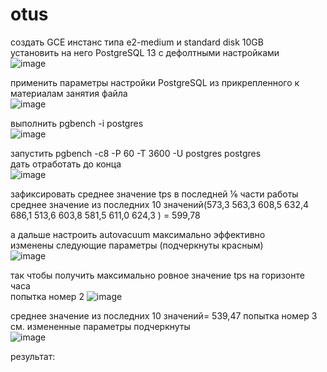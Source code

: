 # otus
создать GCE инстанс типа e2-medium и standard disk 10GB  
установить на него PostgreSQL 13 с дефолтными настройками  
![image](https://user-images.githubusercontent.com/108919955/182013367-08a79c56-ddb2-470a-8dd0-7a13ba5ddea3.png)
  
применить параметры настройки PostgreSQL из прикрепленного к материалам занятия файла  
![image](https://user-images.githubusercontent.com/108919955/182014732-6729ba53-8547-499d-96c0-fbee27b34311.png)
  
выполнить pgbench -i postgres  
![image](https://user-images.githubusercontent.com/108919955/182014853-8ad61794-206b-49d7-bf2a-15d6de1ada58.png)
  
запустить pgbench -c8 -P 60 -T 3600 -U postgres postgres  
дать отработать до конца  
![image](https://user-images.githubusercontent.com/108919955/182017705-55655d26-fe58-42ca-aa7f-fe43b8ac8e8d.png)
  
зафиксировать среднее значение tps в последней ⅙ части работы  
среднее значение из последних 10 значений(573,3  563,3 608,5  632,4 686,1 513,6 603,8 581,5 611,0 624,3 ) = 599,78  

а дальше настроить autovacuum максимально эффективно  
изменены следующие параметры (подчеркнуты красным)  
![image](https://user-images.githubusercontent.com/108919955/182024389-f4b4c632-094f-49d1-8a41-40ba75981610.png)
  
так чтобы получить максимально ровное значение tps на горизонте часа  
попытка номер 2
![image](https://user-images.githubusercontent.com/108919955/182036710-73589687-c59a-4ca4-bfe4-a11a805e8c7f.png)
  
среднее значение из последних 10 значений= 539,47
попытка номер 3  
см. измененные параметры подчеркнуты  
![image](https://user-images.githubusercontent.com/108919955/182037004-fd3e0721-9b81-4f24-90fd-b9dbe10c8cbc.png)
  
результат: 
